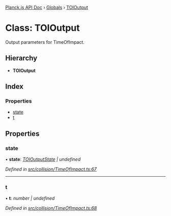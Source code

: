 [Planck.js API Doc](../README.md) › [Globals](../globals.md) › [TOIOutput](toioutput.md)

# Class: TOIOutput

Output parameters for TimeOfImpact.

## Hierarchy

* **TOIOutput**

## Index

### Properties

* [state](toioutput.md#state)
* [t](toioutput.md#t)

## Properties

###  state

• **state**: *[TOIOutputState](../enums/toioutputstate.md) | undefined*

*Defined in [src/collision/TimeOfImpact.ts:67](https://github.com/shakiba/planck.js/blob/b8c946c/src/collision/TimeOfImpact.ts#L67)*

___

###  t

• **t**: *number | undefined*

*Defined in [src/collision/TimeOfImpact.ts:68](https://github.com/shakiba/planck.js/blob/b8c946c/src/collision/TimeOfImpact.ts#L68)*
